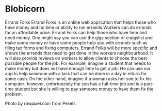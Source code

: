 # Blobicorn


Errand Folks
	Errand Folks is an online web application that helps those who have money and no time or ability to run errands.Workers can do errands for an affordable price. Errand Folks can help those who have time and need money. One might say you can use the gigs section of craigslist and make some money or have some people help you with errands such as filing tax forms and fixing computers. Errand Folks will be more specific and shows the errands that need to get done in the workers neighbourhood. It will also provide reviews on workers to allow clients to choose the best possible people for the job. For example, imagine a student that needs to make money but does not have enough time to get a job. He can use our app to help someone with a task that can be done in a day in return for some cash. On the other hand, imagine if a woman asks her son to fix his computer; however, unfortunately the son has a full-time job and is a part-time student but she is willing to pay someone money to have them fix the problem.


Photo by rawpixel.com from Pexels
